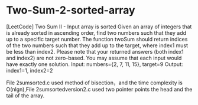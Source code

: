 # Two-Sum-2-sorted-array
[LeetCode] Two Sum II - Input array is sorted
Given an array of integers that is already sorted in ascending order, find two numbers such 
that they add up to a specific target number.
The function twoSum should return indices of the two numbers such that they add up to the target, 
where index1 must be less than index2. Please note that your returned answers (both index1 and index2)
are not zero-based.
You may assume that each input would have exactly one solution.
Input: numbers={2, 7, 11, 15}, target=9
Output: index1=1, index2=2 

File 2sumsorted.c used method of bisection，and the time complexity is O(nlgn),File 2sumsortedversion2.c used two pointer
points the head and the tail of the array.
